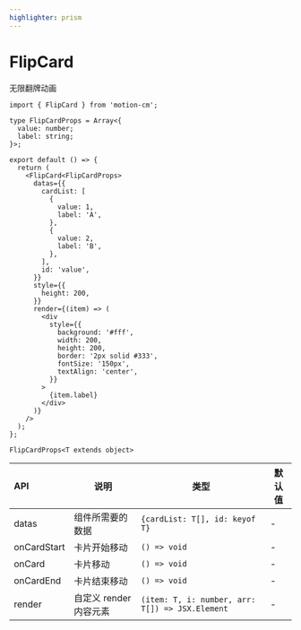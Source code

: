 ```yaml
---
highlighter: prism
---
```


# FlipCard

无限翻牌动画

```tsx
import { FlipCard } from 'motion-cm';

type FlipCardProps = Array<{
  value: number;
  label: string;
}>;

export default () => {
  return (
    <FlipCard<FlipCardProps>
      datas={{
        cardList: [
          {
            value: 1,
            label: 'A',
          },
          {
            value: 2,
            label: 'B',
          },
        ],
        id: 'value',
      }}
      style={{
        height: 200,
      }}
      render={(item) => (
        <div
          style={{
            background: '#fff',
            width: 200,
            height: 200,
            border: '2px solid #333',
            fontSize: '150px',
            textAlign: 'center',
          }}
        >
          {item.label}
        </div>
      )}
    />
  );
};
```

`FlipCardProps<T extends object>`

| API         | 说明                   | 类型                                            | 默认值 |
| :---------- | ---------------------- | ----------------------------------------------- | ------ |
| datas       | 组件所需要的数据       | `{cardList: T[], id: keyof T}`                  | -      |
| onCardStart | 卡片开始移动           | `() => void`                                    | -      |
| onCard      | 卡片移动               | `() => void`                                    | -      |
| onCardEnd   | 卡片结束移动           | `() => void`                                    | -      |
| render      | 自定义 render 内容元素 | `(item: T, i: number, arr: T[]) => JSX.Element` | -      |
